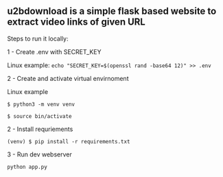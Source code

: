 ## **u2bdownload** is a simple flask based website to extract video links of given URL


Steps to run it locally:

1 - Create .env with SECRET_KEY

Linux example: `echo "SECRET_KEY=$(openssl rand -base64 12)" >> .env`

2 - Create and activate virtual envirnoment

Linux example

`$ python3 -m venv venv`

`$ source bin/activate`

2 - Install requriements

`(venv) $ pip install -r requirements.txt`

3 - Run dev webserver

`python app.py`